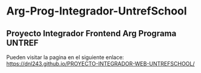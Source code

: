 # Arg-Prog-Integrador-UntrefSchool
<h2>Proyecto Integrador Frontend Arg Programa UNTREF</h2>

Pueden visitar la pagina en el siguiente enlace: https://dnl243.github.io/PROYECTO-INTEGRADOR-WEB-UNTREFSCHOOL/
